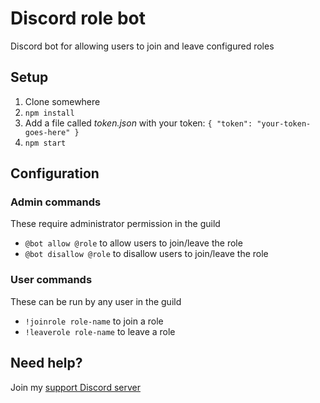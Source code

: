 # Discord role bot

Discord bot for allowing users to join and leave configured roles

## Setup

1. Clone somewhere
2. `npm install`
3. Add a file called *token.json* with your token: `{ "token": "your-token-goes-here" }`
4. `npm start`

## Configuration

### Admin commands
These require administrator permission in the guild
- `@bot allow @role` to allow users to join/leave the role
- `@bot disallow @role` to disallow users to join/leave the role

### User commands
These can be run by any user in the guild
- `!joinrole role-name` to join a role
- `!leaverole role-name` to leave a role

## Need help?

Join my [support Discord server](https://discordapp.com/invite/SSkbwSJ)
